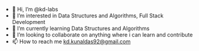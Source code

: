 - 👋 Hi, I’m @kd-labs
- 👀 I’m interested in Data Structures and Algorithms, Full Stack Development
- 🌱 I’m currently learning Data Structures and Algorithms
- 💞️ I’m looking to collaborate on anything where i can learn and contribute
- 📫 How to reach me kd.kunaldas92@gmail.com

<!---
kd-labs/kd-labs is a ✨ special ✨ repository because its `README.md` (this file) appears on your GitHub profile.
You can click the Preview link to take a look at your changes.
--->
